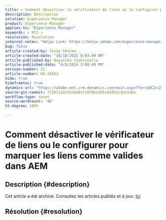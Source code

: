 ```yaml
---
title: « Comment désactiver le vérificateur de liens ou le configurer pour marquer les liens comme valides dans AEM »
description: Description
solution: Experience Manager
product: Experience Manager
applies-to: "Experience Manager"
keywords: « KCS »
resolution: Resolution
internal-notes: "Helpx Link: https://helpx.adobe.com/experience-manager/kb/how-to-configure-linkchecker-tomark-alllinks-asvalid.html"
bug: false
article-created-by: Tanay Sharma .
article-created-date: "10/18/2022 8:03:49 AM"
article-published-by: Nayanika Chakravarty
article-published-date: "4/8/2024 3:00:49 PM"
version-number: 12
article-number: KA-16563
hide: true
hidefromtoc: true
dynamics-url: "https://adobe-ent.crm.dynamics.com/main.aspx?forceUCI=1&pagetype=entityrecord&etn=knowledgearticle&id=25976761-bb4e-ed11-bba2-0022480868ff"
source-git-commit: 771812a2c5d7eb01f187061505c61052c3b143ba
workflow-type: tm+mt
source-wordcount: '46'
ht-degree: 100%

---
```


# Comment désactiver le vérificateur de liens ou le configurer pour marquer les liens comme valides dans AEM

## Description {#description}

Cet article a été archivé. Consultez les articles publiés et à jour. [Ici](https://experienceleague.adobe.com/search.html?lang=fr#sort=relevancy)

## Résolution {#resolution}


